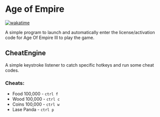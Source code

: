 # Age of Empire
[![wakatime](https://wakatime.com/badge/github/kurtiz/age-of-empire-auto.svg)](https://wakatime.com/badge/github/kurtiz/age-of-empire-auto)

A simple program to launch and automatically enter the license/activation 
code for Age Of Empire III to play the game.

## CheatEngine
A simple keystroke listener to catch specific hotkeys and run some cheat codes.

### Cheats:
- Food 100,000 - `ctrl f`
- Wood 100,000 - `ctrl c`
- Coins 100,000 - `ctrl w`
- Lase Panda - `ctrl p`
